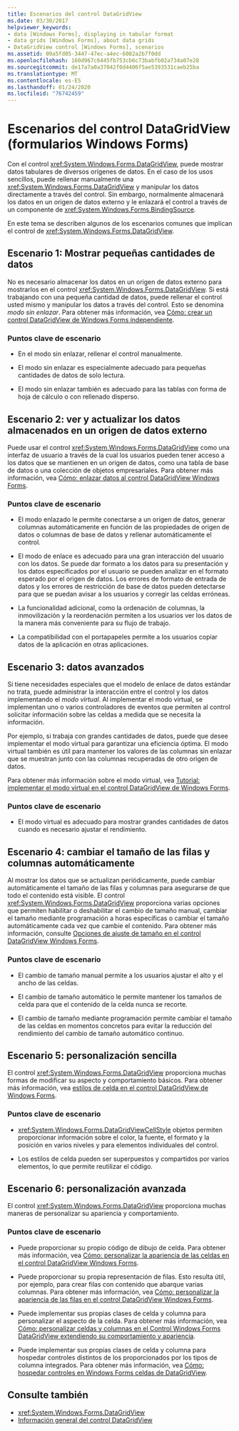 ```yaml
---
title: Escenarios del control DataGridView
ms.date: 03/30/2017
helpviewer_keywords:
- data [Windows Forms], displaying in tabular format
- data grids [Windows Forms], about data grids
- DataGridView control [Windows Forms], scenarios
ms.assetid: 09a5fd05-3447-47ec-a4ec-6082a2b7f0dd
ms.openlocfilehash: 160d967c6445fb753cb6c73babfb02a734a07e28
ms.sourcegitcommit: de17a7a0a37042f0d4406f5ae5393531caeb25ba
ms.translationtype: MT
ms.contentlocale: es-ES
ms.lasthandoff: 01/24/2020
ms.locfileid: "76742459"
---
```

# <a name="datagridview-control-scenarios-windows-forms"></a>Escenarios del control DataGridView (formularios Windows Forms)
Con el control <xref:System.Windows.Forms.DataGridView>, puede mostrar datos tabulares de diversos orígenes de datos. En el caso de los usos sencillos, puede rellenar manualmente una <xref:System.Windows.Forms.DataGridView> y manipular los datos directamente a través del control. Sin embargo, normalmente almacenará los datos en un origen de datos externo y le enlazará el control a través de un componente de <xref:System.Windows.Forms.BindingSource>.  
  
 En este tema se describen algunos de los escenarios comunes que implican el control de <xref:System.Windows.Forms.DataGridView>.  
  
## <a name="scenario-1-displaying-small-amounts-of-data"></a>Escenario 1: Mostrar pequeñas cantidades de datos  
 No es necesario almacenar los datos en un origen de datos externo para mostrarlos en el control <xref:System.Windows.Forms.DataGridView>. Si está trabajando con una pequeña cantidad de datos, puede rellenar el control usted mismo y manipular los datos a través del control. Esto se denomina *modo sin enlazar*. Para obtener más información, vea [Cómo: crear un control DataGridView de Windows Forms independiente](how-to-create-an-unbound-windows-forms-datagridview-control.md).  
  
### <a name="scenario-key-points"></a>Puntos clave de escenario  
  
- En el modo sin enlazar, rellenar el control manualmente.  
  
- El modo sin enlazar es especialmente adecuado para pequeñas cantidades de datos de solo lectura.  
  
- El modo sin enlazar también es adecuado para las tablas con forma de hoja de cálculo o con rellenado disperso.  
  
## <a name="scenario-2-viewing-and-updating-data-stored-in-an-external-data-source"></a>Escenario 2: ver y actualizar los datos almacenados en un origen de datos externo  
 Puede usar el control <xref:System.Windows.Forms.DataGridView> como una interfaz de usuario a través de la cual los usuarios pueden tener acceso a los datos que se mantienen en un origen de datos, como una tabla de base de datos o una colección de objetos empresariales. Para obtener más información, vea [Cómo: enlazar datos al control DataGridView Windows Forms](how-to-bind-data-to-the-windows-forms-datagridview-control.md).  
  
### <a name="scenario-key-points"></a>Puntos clave de escenario  
  
- El modo enlazado le permite conectarse a un origen de datos, generar columnas automáticamente en función de las propiedades de origen de datos o columnas de base de datos y rellenar automáticamente el control.  
  
- El modo de enlace es adecuado para una gran interacción del usuario con los datos. Se puede dar formato a los datos para su presentación y los datos especificados por el usuario se pueden analizar en el formato esperado por el origen de datos. Los errores de formato de entrada de datos y los errores de restricción de base de datos pueden detectarse para que se puedan avisar a los usuarios y corregir las celdas erróneas.  
  
- La funcionalidad adicional, como la ordenación de columnas, la inmovilización y la reordenación permiten a los usuarios ver los datos de la manera más conveniente para su flujo de trabajo.  
  
- La compatibilidad con el portapapeles permite a los usuarios copiar datos de la aplicación en otras aplicaciones.  
  
## <a name="scenario-3-advanced-data"></a>Escenario 3: datos avanzados  
 Si tiene necesidades especiales que el modelo de enlace de datos estándar no trata, puede administrar la interacción entre el control y los datos implementando el *modo virtual*. Al implementar el modo virtual, se implementan uno o varios controladores de eventos que permiten al control solicitar información sobre las celdas a medida que se necesita la información.  
  
 Por ejemplo, si trabaja con grandes cantidades de datos, puede que desee implementar el modo virtual para garantizar una eficiencia óptima. El modo virtual también es útil para mantener los valores de las columnas sin enlazar que se muestran junto con las columnas recuperadas de otro origen de datos.  
  
 Para obtener más información sobre el modo virtual, vea [Tutorial: implementar el modo virtual en el control DataGridView de Windows Forms](implementing-virtual-mode-wf-datagridview-control.md).  
  
### <a name="scenario-key-points"></a>Puntos clave de escenario  
  
- El modo virtual es adecuado para mostrar grandes cantidades de datos cuando es necesario ajustar el rendimiento.  
  
## <a name="scenario-4-automatically-resizing-rows-and-columns"></a>Escenario 4: cambiar el tamaño de las filas y columnas automáticamente  
 Al mostrar los datos que se actualizan periódicamente, puede cambiar automáticamente el tamaño de las filas y columnas para asegurarse de que todo el contenido está visible. El control <xref:System.Windows.Forms.DataGridView> proporciona varias opciones que permiten habilitar o deshabilitar el cambio de tamaño manual, cambiar el tamaño mediante programación a horas específicas o cambiar el tamaño automáticamente cada vez que cambie el contenido. Para obtener más información, consulte [Opciones de ajuste de tamaño en el control DataGridView Windows Forms](sizing-options-in-the-windows-forms-datagridview-control.md).  
  
### <a name="scenario-key-points"></a>Puntos clave de escenario  
  
- El cambio de tamaño manual permite a los usuarios ajustar el alto y el ancho de las celdas.  
  
- El cambio de tamaño automático le permite mantener los tamaños de celda para que el contenido de la celda nunca se recorte.  
  
- El cambio de tamaño mediante programación permite cambiar el tamaño de las celdas en momentos concretos para evitar la reducción del rendimiento del cambio de tamaño automático continuo.  
  
## <a name="scenario-5-simple-customization"></a>Escenario 5: personalización sencilla  
 El control <xref:System.Windows.Forms.DataGridView> proporciona muchas formas de modificar su aspecto y comportamiento básicos. Para obtener más información, vea [estilos de celda en el control DataGridView de Windows Forms](cell-styles-in-the-windows-forms-datagridview-control.md).  
  
### <a name="scenario-key-points"></a>Puntos clave de escenario  
  
- <xref:System.Windows.Forms.DataGridViewCellStyle> objetos permiten proporcionar información sobre el color, la fuente, el formato y la posición en varios niveles y para elementos individuales del control.  
  
- Los estilos de celda pueden ser superpuestos y compartidos por varios elementos, lo que permite reutilizar el código.  
  
## <a name="scenario-6-advanced-customization"></a>Escenario 6: personalización avanzada  
 El control <xref:System.Windows.Forms.DataGridView> proporciona muchas maneras de personalizar su apariencia y comportamiento.  
  
### <a name="scenario-key-points"></a>Puntos clave de escenario  
  
- Puede proporcionar su propio código de dibujo de celda. Para obtener más información, vea [Cómo: personalizar la apariencia de las celdas en el control DataGridView Windows Forms](customize-the-appearance-of-cells-in-the-datagrid.md).  
  
- Puede proporcionar su propia representación de filas. Esto resulta útil, por ejemplo, para crear filas con contenido que abarque varias columnas. Para obtener más información, vea [Cómo: personalizar la apariencia de las filas en el control DataGridView Windows Forms](customize-the-appearance-of-rows-in-the-datagrid.md).  
  
- Puede implementar sus propias clases de celda y columna para personalizar el aspecto de la celda. Para obtener más información, vea [Cómo: personalizar celdas y columnas en el Control Windows Forms DataGridView extendiendo su comportamiento y apariencia](customize-cells-and-columns-in-the-datagrid-by-extending-behavior.md).  
  
- Puede implementar sus propias clases de celda y columna para hospedar controles distintos de los proporcionados por los tipos de columna integrados. Para obtener más información, vea [Cómo: hospedar controles en Windows Forms celdas de DataGridView](how-to-host-controls-in-windows-forms-datagridview-cells.md).  
  
## <a name="see-also"></a>Consulte también

- <xref:System.Windows.Forms.DataGridView>
- [Información general del control DataGridView](datagridview-control-overview-windows-forms.md)
